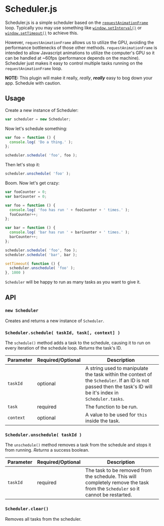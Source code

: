 # Scheduler.js

Scheduler.js is a simple scheduler based on the [`requestAnimationFrame`](https://developer.mozilla.org/en-US/docs/Web/API/window/requestAnimationFrame) loop. Typically you may use something like [`window.setInterval()`](https://developer.mozilla.org/en-US/docs/Web/API/WindowTimers/setInterval) or [`window.setTimeout()`](https://developer.mozilla.org/en-US/docs/Web/API/WindowTimers/setTimeout) to achieve this.

However, `requestAnimationFrame` allows us to utilize the GPU, avoiding the performance bottlenecks of those other methods. `requestAnimationFrame` is intended to allow Javascript animations to utilize the computer's GPU so it can be handled at ~60fps (performance depends on the machine). Scheduler just makes it easy to control multiple tasks running on the `requestAnimationFrame` loop.

**NOTE:** This plugin will make it really, *really*, ***really*** easy to bog down your app. Schedule with caution.

## Usage

Create a new instance of Scheduler:

```javascript
var scheduler = new Scheduler;
```

Now let's schedule something:

```javascript
var foo = function () {
  console.log( 'Do a thing.' );
};

scheduler.schedule( 'foo', foo );
```

Then let's stop it:

```javascript
scheduler.unschedule( 'foo' );
```

Boom. Now let's get crazy:
```javascript
var fooCounter = 0;
var barCounter = 0;

var foo = function () {
  console.log( 'foo has run ' + fooCounter + ' times.' );
  fooCounter++;
};

var bar = function () {
  console.log( 'bar has run ' + barCounter + ' times.' );
  barCounter++;
};

scheduler.schedule( 'foo', foo );
scheduler.schedule( 'bar', bar );

setTimeout( function () {
  scheduler.unschedule( 'foo' );
}, 1000 )
```

`Scheduler` will be happy to run as many tasks as you want to give it.

## API

### `new Scheduler`

Creates and returns a new instance of `Scheduler`.

### `Scheduler.schedule( taskId, task[, context] )`

The `schedule()` method adds a task to the schedule, causing it to run on every iteration of the schedule loop. *Returns* the task's ID.

| Parameter | Required/Optional | Description |
|---|---|---|
| `taskId` | optional | A string used to manipulate the task within the context of the `Scheduler`. If an ID is not passed then the task's ID will be it's index in `Scheduler.tasks`. |
| `task` | required | The function to be run. |
| `context` | optional | A value to be used for `this` inside the task. |

### `Scheduler.unschedule( taskId )`

The `unschedule()` method removes a task from the schedule and stops it from running. *Returns* a success boolean.

| Parameter | Required/Optional | Description |
|---|---|---|
| `taskId` | required | The task to be removed from the schedule. This will completely remove the task from the `Scheduler` so it cannot be restarted. |

### `Scheduler.clear()`

Removes all tasks from the scheduler.
